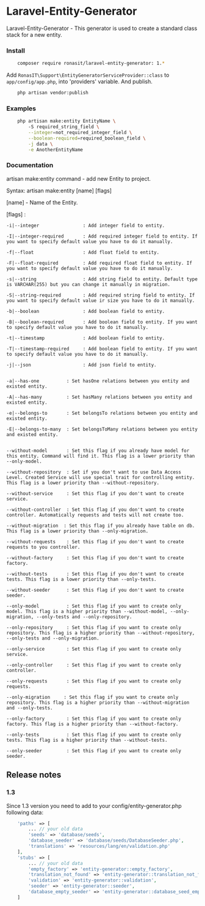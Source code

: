 # Laravel-Entity-Generator

Laravel-Entity-Generator - This generator is used to create a standard class stack for a new entity.

### Install

```bash
    composer require ronasit/laravel-entity-generator: 1.*
```

Add `RonasIT\Support\EntityGeneratorServiceProvider::class` to `app/config/app.php`, 
into 'providers' variable. And publish.

```bash
    php artisan vendor:publish
```

### Examples
```bash
    php artisan make:entity EntityName \ 
        -S required_string_field \
        --integer=not_required_integer_field \
        --boolean-required=required_boolean_field \
        -j data \
        -e AnotherEntityName
```

### Documentation 

artisan make:entity command - add new Entity to project.

Syntax: artisan make:entity [name] [flags]

[name] - Name of the Entity.

[flags] :

    -i|--integer                : Add integer field to entity.
    
    -I|--integer-required       : Add required integer field to entity. If you want to specify default value you have to do it manually.
    
    -f|--float                  : Add float field to entity.
    
    -F|--float-required         : Add required float field to entity. If you want to specify default value you have to do it manually.
    
    -s|--string                 : Add string field to entity. Default type is VARCHAR(255) but you can change it manually in migration.
    
    -S|--string-required        : Add required string field to entity. If you want to specify default value ir size you have to do it manually.
    
    -b|--boolean                : Add boolean field to entity.
    
    -B|--boolean-required       : Add boolean field to entity. If you want to specify default value you have to do it manually.
    
    -t|--timestamp              : Add boolean field to entity.
    
    -T|--timestamp-required     : Add boolean field to entity. If you want to specify default value you have to do it manually.
    
    -j|--json                   : Add json field to entity.
    
    
    -a|--has-one          : Set hasOne relations between you entity and existed entity.
    
    -A|--has-many         : Set hasMany relations between you entity and existed entity.
    
    -e|--belongs-to       : Set belongsTo relations between you entity and existed entity.
    
    -E|--belongs-to-many  : Set belongsToMany relations between you entity and existed entity.   
    
    
    --without-model       : Set this flag if you already have model for this entity. Command will find it. This flag is a lower priority than --only-model.
     
    --without-repository  : Set if you don't want to use Data Access Level. Created Service will use special trait for controlling entity. This flag is a lower priority than --without-repository.
     
    --without-service     : Set this flag if you don't want to create service.
     
    --without-controller  : Set this flag if you don't want to create controller. Automatically requests and tests will not create too.
     
    --without-migration  : Set this flag if you already have table on db. This flag is a lower priority than --only-migration.
    
    --without-requests    : Set this flag if you don't want to create requests to you controller.
    
    --without-factory     : Set this flag if you don't want to create factory.
    
    --without-tests       : Set this flag if you don't want to create tests. This flag is a lower priority than --only-tests.

    --without-seeder      : Set this flag if you don't want to create seeder.
    
    --only-model          : Set this flag if you want to create only model. This flag is a higher priority than --without-model, --only-migration, --only-tests and --only-repository.
     
    --only-repository     : Set this flag if you want to create only repository. This flag is a higher priority than --without-repository, --only-tests and --only-migration.
    
    --only-service        : Set this flag if you want to create only service.
    
    --only-controller     : Set this flag if you want to create only controller.
    
    --only-requests       : Set this flag if you want to create only requests.
    
    --only-migration     : Set this flag if you want to create only repository. This flag is a higher priority than --without-migration and --only-tests.
    
    --only-factory        : Set this flag if you want to create only factory. This flag is a higher priority than --without-factory.
    
    --only-tests          : Set this flag if you want to create only tests. This flag is a higher priority than --without-tests.
          
    --only-seeder         : Set this flag if you want to create only seeder.
    
## Release notes

### 1.3
Since 1.3 version you need to add to your config/entity-generator.php following data:

```php
    'paths' => [
        ... // your old data
        'seeds' => 'database/seeds',
        'database_seeder' => 'database/seeds/DatabaseSeeder.php',
        'translations' => 'resources/lang/en/validation.php'
    ],
    'stubs' => [
        ... // your old data
        'empty_factory' => 'entity-generator::empty_factory',
        'translation_not_found' => 'entity-generator::translation_not_found',
        'validation' => 'entity-generator::validation',
        'seeder' => 'entity-generator::seeder',
        'database_empty_seeder' => 'entity-generator::database_seed_empty'
    ]
``` 
